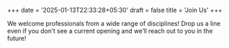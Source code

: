 +++
date = '2025-01-13T22:33:28+05:30'
draft = false
title = 'Join Us'
+++

We welcome professionals from a wide range of disciplines!
Drop us a line even if you don't see a current opening and we’ll reach out to you in the future!
